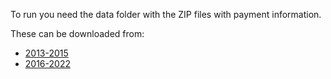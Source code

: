 To run you need the data folder with the ZIP files with payment information. 

These can be downloaded from: 
- [2013-2015](https://www.cms.gov/priorities/key-initiatives/open-payments/data/archived-datasets)
- [2016-2022](https://www.cms.gov/priorities/key-initiatives/open-payments/data/dataset-downloads)
